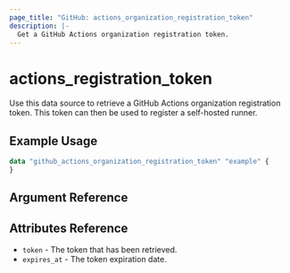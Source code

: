 ```yaml
---
page_title: "GitHub: actions_organization_registration_token"
description: |-
  Get a GitHub Actions organization registration token.
---
```


# actions_registration_token

Use this data source to retrieve a GitHub Actions organization registration token. This token can then be used to register a self-hosted runner.

## Example Usage

```terraform
data "github_actions_organization_registration_token" "example" {
}
```

## Argument Reference

## Attributes Reference

* `token` - The token that has been retrieved.
* `expires_at` - The token expiration date.
